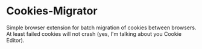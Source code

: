 # Cookies-Migrator

Simple browser extension for batch migration of cookies between browsers. At least failed cookies will not crash (yes, I'm talking about you Cookie Editor). 
